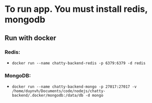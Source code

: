 # To run app. You must install redis, mongodb

## Run with docker

### Redis:
- `docker run --name chatty-backend-redis -p 6379:6379 -d redis`

### MongoDB:
- `docker run --name chatty-backend-mongo -p 27017:27017 -v /home/duynvh/Documents/code/nodejs/chatty-backend/.docker/mongodb:/data/db -d mongo`
